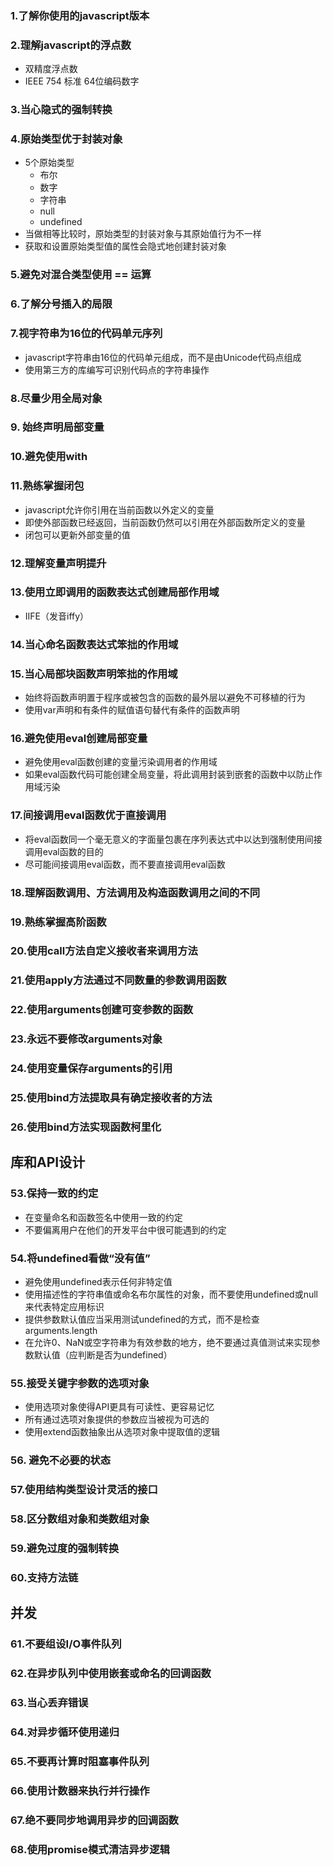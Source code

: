### 1.了解你使用的javascript版本
### 2.理解javascript的浮点数
- 双精度浮点数
- IEEE 754 标准 64位编码数字

### 3.当心隐式的强制转换

### 4.原始类型优于封装对象
- 5个原始类型
  - 布尔
  - 数字
  - 字符串
  - null
  - undefined
- 当做相等比较时，原始类型的封装对象与其原始值行为不一样
- 获取和设置原始类型值的属性会隐式地创建封装对象

### 5.避免对混合类型使用 == 运算

### 6.了解分号插入的局限

### 7.视字符串为16位的代码单元序列
- javascript字符串由16位的代码单元组成，而不是由Unicode代码点组成
- 使用第三方的库编写可识别代码点的字符串操作

### 8.尽量少用全局对象
### 9. 始终声明局部变量
### 10.避免使用with
### 11.熟练掌握闭包
- javascript允许你引用在当前函数以外定义的变量
- 即使外部函数已经返回，当前函数仍然可以引用在外部函数所定义的变量
- 闭包可以更新外部变量的值

### 12.理解变量声明提升
### 13.使用立即调用的函数表达式创建局部作用域
- IIFE（发音iffy）

### 14.当心命名函数表达式笨拙的作用域
### 15.当心局部块函数声明笨拙的作用域
- 始终将函数声明置于程序或被包含的函数的最外层以避免不可移植的行为
- 使用var声明和有条件的赋值语句替代有条件的函数声明

### 16.避免使用eval创建局部变量
- 避免使用eval函数创建的变量污染调用者的作用域
- 如果eval函数代码可能创建全局变量，将此调用封装到嵌套的函数中以防止作用域污染

### 17.间接调用eval函数优于直接调用
- 将eval函数同一个毫无意义的字面量包裹在序列表达式中以达到强制使用间接调用eval函数的目的
- 尽可能间接调用eval函数，而不要直接调用eval函数

### 18.理解函数调用、方法调用及构造函数调用之间的不同
### 19.熟练掌握高阶函数
### 20.使用call方法自定义接收者来调用方法
### 21.使用apply方法通过不同数量的参数调用函数
### 22.使用arguments创建可变参数的函数
### 23.永远不要修改arguments对象
### 24.使用变量保存arguments的引用
### 25.使用bind方法提取具有确定接收者的方法
### 26.使用bind方法实现函数柯里化

## 库和API设计
### 53.保持一致的约定
- 在变量命名和函数签名中使用一致的约定
- 不要偏离用户在他们的开发平台中很可能遇到的约定

### 54.将undefined看做“没有值”
- 避免使用undefined表示任何非特定值
- 使用描述性的字符串值或命名布尔属性的对象，而不要使用undefined或null来代表特定应用标识
- 提供参数默认值应当采用测试undefined的方式，而不是检查arguments.length
- 在允许0、NaN或空字符串为有效参数的地方，绝不要通过真值测试来实现参数默认值（应判断是否为undefined）

### 55.接受关键字参数的选项对象
- 使用选项对象使得API更具有可读性、更容易记忆
- 所有通过选项对象提供的参数应当被视为可选的
- 使用extend函数抽象出从选项对象中提取值的逻辑

### 56. 避免不必要的状态

### 57.使用结构类型设计灵活的接口

### 58.区分数组对象和类数组对象

### 59.避免过度的强制转换

### 60.支持方法链


## 并发

### 61.不要组设I/O事件队列

### 62.在异步队列中使用嵌套或命名的回调函数

### 63.当心丢弃错误

### 64.对异步循环使用递归

### 65.不要再计算时阻塞事件队列

### 66.使用计数器来执行并行操作

### 67.绝不要同步地调用异步的回调函数

### 68.使用promise模式清洁异步逻辑
